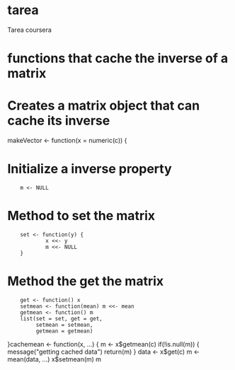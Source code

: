# tarea
Tarea coursera
# functions that cache the inverse of a matrix

# Creates a matrix object that can cache its inverse
makeVector <- function(x = numeric(c)) {

# Initialize a inverse property
        m <- NULL
# Method to set the matrix
        set <- function(y) {
                x <<- y
                m <<- NULL
        }
        
# Method the get the matrix
        get <- function() x
        setmean <- function(mean) m <<- mean
        getmean <- function() m
        list(set = set, get = get,
             setmean = setmean,
             getmean = getmean)
}cachemean <- function(x, ...) {
        m <- x$getmean(c)
        if(!is.null(m)) {
                message("getting cached data")
                return(m)
        }
        data <- x$get(c)
        m <- mean(data, ...)
        x$setmean(m)
        m

